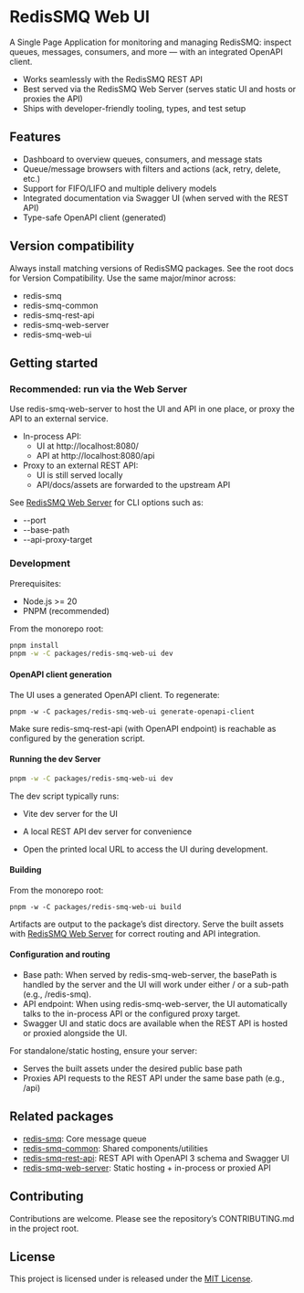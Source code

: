 # RedisSMQ Web UI

A Single Page Application for monitoring and managing RedisSMQ: inspect queues, messages, consumers, and more — with an integrated OpenAPI client.

- Works seamlessly with the RedisSMQ REST API
- Best served via the RedisSMQ Web Server (serves static UI and hosts or proxies the API)
- Ships with developer-friendly tooling, types, and test setup

## Features

- Dashboard to overview queues, consumers, and message stats
- Queue/message browsers with filters and actions (ack, retry, delete, etc.)
- Support for FIFO/LIFO and multiple delivery models
- Integrated documentation via Swagger UI (when served with the REST API)
- Type-safe OpenAPI client (generated)

## Version compatibility

Always install matching versions of RedisSMQ packages. See the root docs for Version Compatibility. Use the same major/minor across:
- redis-smq
- redis-smq-common
- redis-smq-rest-api
- redis-smq-web-server
- redis-smq-web-ui

## Getting started

### Recommended: run via the Web Server

Use redis-smq-web-server to host the UI and API in one place, or proxy the API to an external service.

- In-process API:
    - UI at http://localhost:8080/
    - API at http://localhost:8080/api
- Proxy to an external REST API:
    - UI is still served locally
    - API/docs/assets are forwarded to the upstream API

See [RedisSMQ Web Server](../redis-smq-web-server/README.md) for CLI options such as:
- --port
- --base-path
- --api-proxy-target

### Development

Prerequisites:
- Node.js >= 20
- PNPM (recommended)

From the monorepo root:

```bash
pnpm install
pnpm -w -C packages/redis-smq-web-ui dev
```

#### OpenAPI client generation

The UI uses a generated OpenAPI client. To regenerate:

```shell
pnpm -w -C packages/redis-smq-web-ui generate-openapi-client
```

Make sure redis-smq-rest-api (with OpenAPI endpoint) is reachable as configured by the generation script.

#### Running the dev Server

```bash
pnpm -w -C packages/redis-smq-web-ui dev
```

The dev script typically runs:

- Vite dev server for the UI
- A local REST API dev server for convenience

- Open the printed local URL to access the UI during development.
  
#### Building
  
From the monorepo root:

```shell
pnpm -w -C packages/redis-smq-web-ui build
```

Artifacts are output to the package’s dist directory. 
Serve the built assets with [RedisSMQ Web Server](../redis-smq-web-server/README.md) for correct routing and API integration.

#### Configuration and routing

- Base path: When served by redis-smq-web-server, the basePath is handled by the server and the UI will work under either / or a sub-path (e.g., /redis-smq).
- API endpoint: When using redis-smq-web-server, the UI automatically talks to the in-process API or the configured proxy target.
- Swagger UI and static docs are available when the REST API is hosted or proxied alongside the UI.

For standalone/static hosting, ensure your server:

- Serves the built assets under the desired public base path
- Proxies API requests to the REST API under the same base path (e.g., /api)

## Related packages

- [redis-smq](../redis-smq/README.md): Core message queue
- [redis-smq-common](../redis-smq-common/README.md): Shared components/utilities
- [redis-smq-rest-api](../redis-smq-rest-api/README.md): REST API with OpenAPI 3 schema and Swagger UI
- [redis-smq-web-server](../redis-smq-web-server/README.md): Static hosting + in-process or proxied API

## Contributing

Contributions are welcome. Please see the repository’s CONTRIBUTING.md in the project root.

## License

This project is licensed under is released under the [MIT License](https://github.com/weyoss/redis-smq/blob/master/LICENSE).
